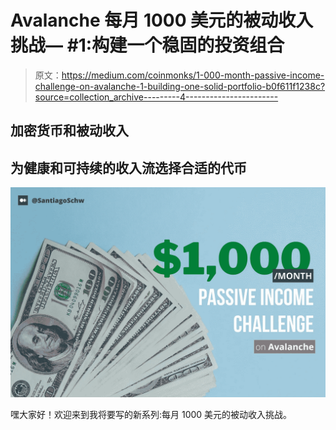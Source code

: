 # Avalanche 每月 1000 美元的被动收入挑战— #1:构建一个稳固的投资组合

> 原文：<https://medium.com/coinmonks/1-000-month-passive-income-challenge-on-avalanche-1-building-one-solid-portfolio-b0f611f1238c?source=collection_archive---------4----------------------->

## 加密货币和被动收入

## 为健康和可持续的收入流选择合适的代币

![](img/2ee8b50440898a8b80dc55339f242a97.png)

嘿大家好！欢迎来到我将要写的新系列:每月 1000 美元的被动收入挑战。